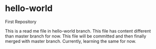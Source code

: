 # hello-world
First Repository


This is a read me file in hello-world branch.
This file has content different than master branch for now.
This file will be committed and then finally merged with master branch.
Currently, learning the same for now.
